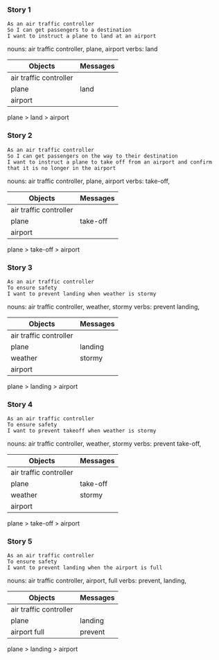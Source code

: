 ### Story 1
```
As an air traffic controller
So I can get passengers to a destination
I want to instruct a plane to land at an airport

```
nouns: air traffic controller, plane, airport
verbs: land


Objects  | Messages
------------- | -------------
air traffic controller  |  
plane  | land
airport  |

plane  > land > airport

### Story 2
```
As an air traffic controller
So I can get passengers on the way to their destination
I want to instruct a plane to take off from an airport and confirm that it is no longer in the airport

```
nouns: air traffic controller, plane, airport
verbs: take-off,


Objects  | Messages
------------- | -------------
air traffic controller  |  
plane  | take-off
airport  |

plane  > take-off > airport

### Story 3
```
As an air traffic controller
To ensure safety
I want to prevent landing when weather is stormy

```
nouns: air traffic controller, weather, stormy
verbs: prevent landing,


Objects  | Messages
------------- | -------------
air traffic controller  |  
plane  | landing
weather | stormy
airport  |

plane  > landing > airport

### Story 4
```
As an air traffic controller
To ensure safety
I want to prevent takeoff when weather is stormy

```
nouns: air traffic controller, weather, stormy
verbs: prevent take-off,


Objects  | Messages
------------- | -------------
air traffic controller  |  
plane  | take-off
weather | stormy
airport  |

plane  > take-off > airport

### Story 5
```
As an air traffic controller
To ensure safety
I want to prevent landing when the airport is full

```
nouns: air traffic controller, airport, full
verbs: prevent, landing,


Objects  | Messages
------------- | -------------
air traffic controller  |  
plane  | landing
airport full | prevent

plane  > landing > airport
